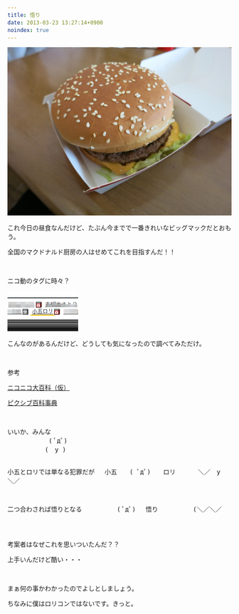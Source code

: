 ```yaml
---
title: 悟り
date: 2013-03-23 13:27:14+0900
noindex: true
---
```


![](./IMG_0313.JPG)

<p>これ今日の昼食なんだけど、たぶん今までで一番きれいなビッグマックだとおもう。</p>
<p>全国のマクドナルド厨房の人はせめてこれを目指すんだ！！</p>
<p>&nbsp;</p>
<p>ニコ動のタグに時々？</p>

![](./Screenshot_from_2013-03-23_13:16:14.png)

<p>こんなのがあるんだけど、どうしても気になったので調べてみただけ。</p>
<p>&nbsp;</p>
<p>参考</p>
<p><a href="http://dic.nicovideo.jp/a/%E5%B0%8F%E4%BA%94%E3%83%AD%E3%83%AA">ニコニコ大百科（仮）</a></p>
<p><a href="http://dic.pixiv.net/a/%E5%B0%8F%E4%BA%94%E3%83%AD%E3%83%AA">ピクシブ百科事典</a></p>
<p>&nbsp;</p>
<pre class="type" name="code">
いいか、みんな 
　　　　　 　( ﾟдﾟ) 
　　　　　　(　y ) 

小五とロリでは単なる犯罪だが 
　小五　　( ﾟдﾟ)　　ロリ 
　　　＼／　y ＼／ 

二つ合わされば悟りとなる 
　　　　　( ﾟдﾟ)　 悟り 
　　　　　(＼／＼／ 
</pre>
<p>&nbsp;</p>
<p>考案者はなぜこれを思いついたんだ？？</p>
<p>上手いんだけど酷い・・・</p>
<p>&nbsp;</p>
<p>まぁ何の事かわかったのでよしとしましょう。</p>
<p>ちなみに僕はロリコンではないです。きっと。</p>
